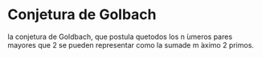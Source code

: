 # Conjetura de Golbach
la conjetura de Goldbach, que postula quetodos  los  n ́umeros  pares  mayores  que  2  se  pueden  representar  como  la  sumade  m ́aximo  2  primos.  
